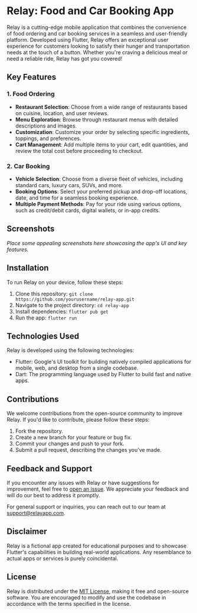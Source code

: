 # Relay: Food and Car Booking App

Relay is a cutting-edge mobile application that combines the convenience of food ordering and car booking services in a seamless and user-friendly platform. Developed using Flutter, Relay offers an exceptional user experience for customers looking to satisfy their hunger and transportation needs at the touch of a button. Whether you're craving a delicious meal or need a reliable ride, Relay has got you covered!

## Key Features

### 1. Food Ordering

- **Restaurant Selection**: Choose from a wide range of restaurants based on cuisine, location, and user reviews.
- **Menu Exploration**: Browse through restaurant menus with detailed descriptions and images.
- **Customization**: Customize your order by selecting specific ingredients, toppings, and preferences.
- **Cart Management**: Add multiple items to your cart, edit quantities, and review the total cost before proceeding to checkout.


### 2. Car Booking

- **Vehicle Selection**: Choose from a diverse fleet of vehicles, including standard cars, luxury cars, SUVs, and more.
- **Booking Options**: Select your preferred pickup and drop-off locations, date, and time for a seamless booking experience.
- **Multiple Payment Methods**: Pay for your ride using various options, such as credit/debit cards, digital wallets, or in-app credits.


## Screenshots

_Place some appealing screenshots here showcasing the app's UI and key features._

## Installation

To run Relay on your device, follow these steps:

1. Clone this repository: `git clone https://github.com/yourusername/relay-app.git`
2. Navigate to the project directory: `cd relay-app`
3. Install dependencies: `flutter pub get`
4. Run the app: `flutter run`

## Technologies Used

Relay is developed using the following technologies:

- Flutter: Google's UI toolkit for building natively compiled applications for mobile, web, and desktop from a single codebase.
- Dart: The programming language used by Flutter to build fast and native apps.

## Contributions

We welcome contributions from the open-source community to improve Relay. If you'd like to contribute, please follow these steps:

1. Fork the repository.
2. Create a new branch for your feature or bug fix.
3. Commit your changes and push to your fork.
4. Submit a pull request, describing the changes you've made.

## Feedback and Support

If you encounter any issues with Relay or have suggestions for improvement, feel free to [open an issue](https://github.com/yourusername/relay-app/issues). We appreciate your feedback and will do our best to address it promptly.

For general support or inquiries, you can reach out to our team at support@relayapp.com.

## Disclaimer

Relay is a fictional app created for educational purposes and to showcase Flutter's capabilities in building real-world applications. Any resemblance to actual apps or services is purely coincidental.

## License

Relay is distributed under the [MIT License](LICENSE), making it free and open-source software. You are encouraged to modify and use the codebase in accordance with the terms specified in the license.
